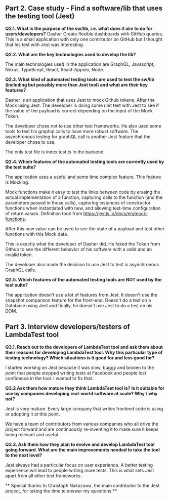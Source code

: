 ## Part 2. Case study - Find a software/lib that uses the testing tool (Jest)

**Q2.1. What is the purpose of the sw/lib, i.e. what does it aim to do for users/developers?**
Dasher Create flexible dashboards with GitHub queries.
This is a small application with only one contributor on GitHub but I thought that his test with Jest was interesting.

**Q2.2. What are the key technologies used to develop the lib?**

The main technologies used in the application are GraphQL, Javascript, Nexus, TypeScript, React, React-Appolo, Node.

**Q2.3. What kind of automated testing tools are used to test the sw/lib (including but possibly more than Jest tool) and what are their key features?**

Dasher is an application that uses Jest to mock Github tokens. After the Mock using Jest. The developer is doing some unit test with Jest to see if the value of the payload is correct depending on the input of the Mock Token.

The developer chose not to use other test frameworks. He also used some tools to test his graphql calls to have more robust software.
The asynchronous testing for graphQL call is another Jest feature that the developer chose to use.

The only test file is index.test.ts in the backend.

**Q2.4. Which features of the automated testing tools are currently used by the test suite?**

The application uses a useful and some time complex feature. This feature is Mocking.

Mock functions make it easy to test the links between code by erasing the actual implementation of a function, capturing calls to the function (and the parameters passed in those calls), capturing instances of constructor functions when instantiated with new, and allowing test-time configuration of return values. Definition took from https://jestjs.io/docs/en/mock-functions.

After this new value can be used to see the state of a payload and test other functions with this Mock data.

This is exactly what the developer of Dasher did. He faked the Token from Github to see the different behavior of his software with a valid and an invalid token.

The developer also made the decision to use Jest to test is asynchronous GraphQL calls.

**Q2.5. Which features of the automated testing tools are NOT used by the test suite?**

The application doesn't use a lot of features from Jest. It doesn't use the snapshot comparison feature for the front-end. Doesn't do a test on a Database using Jest and finally, he doesn't use Jest to do a test on his DOM.

## Part 3. Interview developers/testers of LambdaTest tool

**Q3.1. Reach out to the developers of LambdaTest tool and ask them about their reasons for developing LambdaTest tool. Why this particular type of testing technology? Which situations is it good for and less good for?**

I started working on Jest because it was slow, buggy and broken to the point that people stopped writing tests at Facebook and people lost confidence in the tool. I wanted to fix that.

**Q3.2 Ask them how mature they think LambdaTest tool is? Is it suitable for use by companies developing real-world software at scale? Why / why not?**

Jest is very mature. Every large company that writes frontend code is using or adopting it at this point.

We have a team of contributors from various companies who all drive the project forward and are continuously re-inventing it to make sure it keeps being relevant and useful.

**Q3.3. Ask them how they plan to evolve and develop LambdaTest tool going forward. What are the main improvements needed to take the tool to the next level?**

Jest always had a particular focus on user experience. A better testing experience will lead to people writing more tests. This is what sets Jest apart from all other test frameworks.

** Special thanks to Christoph Nakazawa, the main contributor to the Jest project, for taking the time to answer my questions.**